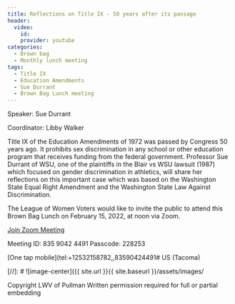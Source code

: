 ```yaml
---
title: Reflections on Title IX - 50 years after its passage
header:
  video:
    id:
    provider: youtube
categories:
  - Brown bag
  - Monthly lunch meeting
tags:
  - Title IX
  - Education Amendments
  - Sue Durrant
  - Brown Bag Lunch meeting
---
```


Speaker: Sue Durrant

Coordinator: Libby Walker

Title IX of the Education Amendments of 1972 was passed by Congress 50 years ago.  It prohibits sex discrimination in any school or other education program that receives funding from the federal government. Professor Sue Durrant of WSU, one of the plaintiffs in the Blair vs WSU lawsuit (1987) which focused on gender discrimination in athletics, will share her reflections on this important case which was based on the Washington State Equal Right Amendment and the Washington State Law Against Discrimination.

The League of Women Voters would like to invite the public to attend this Brown Bag Lunch on February 15, 2022, at noon via Zoom.

[Join Zoom Meeting](https://us02web.zoom.us/j/83590424491?pwd=NFE4Z1cxWkdHUWtCdE14VGpoN2VTdz09)

Meeting ID: 835 9042 4491  Passcode: 228253

[One tap mobile](tel:+12532158782,,83590424491# US (Tacoma)

[//]: # ![image-center]({{ site.url }}{{ site.baseurl }}/assets/images/


Copyright LWV of Pullman
Written permission required for full or partial embedding

<!---change the title to whatever you want the post to be titled
change the ID out to the end of the youtube link https://youtu.be/r61ARK4Qv9c -->
